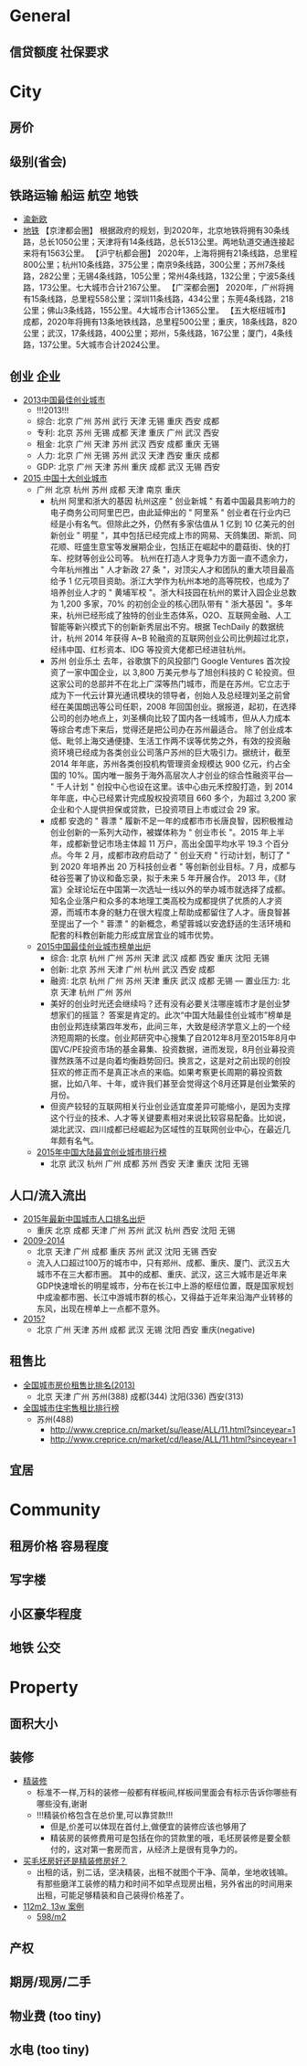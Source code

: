 # General

## 信贷额度 社保要求

# City

## 房价
## 级别(省会)
## 铁路运输 船运 航空 地铁

 - [渝新欧](http://baike.baidu.com/link?url=CypF7kqh2KBywTXgwYIavwDbbPPvcfk53D4RyxHA4BSvtv17hfTqj4D4Hj_9Ks-dYBmqm22GZoMdH8JFlxjfx_)
 - [地铁](http://www.bxqw.com/userlist/hbpd/newshow-37771.html)
   【京津都会圈】 
    根据政府的规划，到2020年，北京地铁将拥有30条线路，总长1050公里；天津将有14条线路，总长513公里。两地轨道交通连接起来将有1563公里。 
   【沪宁杭都会圈】 
    2020年，上海将拥有21条线路，总里程800公里；杭州10条线路，375公里；南京9条线路，300公里；苏州7条线路，282公里；无锡4条线路，105公里；常州4条线路，132公里；宁波5条线路，173公里。七大城市合计2167公里。 
   【广深都会圈】 
   2020年，广州将拥有15条线路，总里程558公里；深圳11条线路，434公里；东莞4条线路，218公里；佛山3条线路，155公里。4大城市合计1365公里。 
   【五大枢纽城市】 
   成都，2020年将拥有13条地铁线路，总里程500公里；重庆，18条线路，820公里；武汉，17条线路，400公里；郑州，5条线路，167公里；厦门，4条线路，137公里。5大城市合计2024公里。
  
 
## 创业 企业

 - [2013中国最佳创业城市](http://magazine.cyzone.cn/articles/201310/3099.html)
    - !!!2013!!!
    - 综合: 北京 广州 苏州 武行 天津 无锡 重庆 西安 成都
    - 专利: 北京 苏州 无锡 成都 天津 重庆 广州 武汉 西安
    - 租金: 北京 广州 天津 苏州 武汉 西安 成都 重庆 无锡
    - 人力: 北京 广州 无锡 苏州 武汉 天津 西安 重庆 成都
    - GDP: 北京 广州 天津 苏州 重庆 成都 武汉 无锡 西安
 - [2015 中国十大创业城市](http://app.myzaker.com/news/article.php?pk=55dfbc709490cb214400004e)
    -  广州 北京 杭州 苏州 成都 天津 南京 重庆
        - 杭州 阿里和浙大的基因 
        杭州这座 " 创业新城 " 有着中国最具影响力的电子商务公司阿里巴巴，由此延伸出的 " 阿里系 " 创业者在行业内已经是小有名气。但除此之外，仍然有多家估值从 1 亿到 10 亿美元的创新创业 " 明星 "，其中包括已经完成上市的网易、天鸽集团、斯凯、同花顺、旺盛生意宝等发展期企业，包括正在崛起中的蘑菇街、快的打车、挖财等创业公司等。
        杭州在打造人才竞争力方面一直不遗余力，今年杭州推出 " 人才新政 27 条 "，对顶尖人才和团队的重大项目最高给予 1 亿元项目资助。浙江大学作为杭州本地的高等院校，也成为了培养创业人才的 " 黄埔军校 "。浙大科技园在杭州的累计入园企业总数为 1,200 多家，70% 的初创企业的核心团队带有 " 浙大基因 "。多年来，杭州已经形成了独特的创业生态体系，O2O、互联网金融、人工智能等新兴模式下的创新新秀层出不穷。根据 TechDaily 的数据统计，杭州 2014 年获得 A~B 轮融资的互联网创业公司比例超过北京，经纬中国、红杉资本、IDG 等投资大佬都已经进驻杭州。
        - 苏州 创业乐土
        去年，谷歌旗下的风投部门 Google Ventures 首次投资了一家中国企业，以 3,800 万美元参与了旭创科技的 C 轮投资。但这家公司的总部并不在北上广深等热门城市，而是在苏州。它立志于成为下一代云计算光通讯模块的领导者，创始人及总经理刘圣之前曾经在美国朗迅等公司任职，2008 年回国创业。据报道，起初，在选择公司的创办地点上，刘圣横向比较了国内各一线城市，但从人力成本等综合考虑下来后，觉得还是把公司办在苏州最适合。
        除了创业成本低、毗邻上海交通便捷、生活工作两不误等优势之外，有效的投资融资环境已经成为各类创业公司落户苏州的巨大吸引力。据统计，截至 2014 年年底，苏州各类创投机构管理资金规模达 900 亿元，约占全国的 10%。国内唯一服务于海外高层次人才创业的综合性融资平台— " 千人计划 " 创投中心也设在这里。该中心由元禾控股打造，到 2014 年年底，中心已经累计完成股权投资项目 660 多个，为超过 3,200 家企业和个人提供担保或贷款，已投资项目上市或过会 29 家。
        - 成都 安逸的 " 蓉漂 "
        履新不足一年的成都市市长唐良智，因积极推动创业创新的一系列大动作，被媒体称为 " 创业市长 "。2015 年上半年，成都新登记市场主体超 11 万户，高出全国平均水平 19.3 个百分点。今年 2 月，成都市政府启动了 " 创业天府 " 行动计划，制订了 " 到 2020 年培养出 20 万科技创业者 " 等创新创业目标。7 月，成都与硅谷签署了协议和备忘录，拟于未来 5 年开展合作。
        2013 年，《财富》全球论坛在中国第一次选址一线以外的举办城市就选择了成都。知名企业落户和众多的本地理工类高校为成都提供了优质的人才资源，而城市本身的魅力在很大程度上帮助成都留住了人才。唐良智甚至提出了一个 " 蓉漂 " 的新概念，希望蓉城以安逸舒适的生活环境和配套的科教创新能力形成宜居宜业的城市优势。
    - [2015中国最佳创业城市榜单出炉](http://finance.eastmoney.com/news/1682,20151103561710787.html)
        - 综合: 北京 杭州 广州 苏州 天津 武汉 成都 西安 重庆 沈阳 无锡
        - 创新: 北京 苏州 天津 广州 杭州 武汉 西安 成都
        - 融资: 北京 杭州 广州 苏州 天津 重庆 武汉 成都 无锡
        — 置业压力: 北京 天津 杭州 广州 苏州
        - 美好的创业时光还会继续吗？还有没有必要关注哪座城市才是创业梦想家们的摇篮？
        答案是肯定的。此次“中国大陆最佳创业城市”榜单是由创业邦连续第四年发布，此间三年，大致是经济学意义上的一个经济短周期的长度。创业邦研究中心搜集了自2012年8月至2015年8月中国VC/PE投资市场的基金募集、投资数据，进而发现，8月创业募投资骤然跌落不过是向着均衡趋势回归。换言之，这是对之前出现的创投狂欢的修正而不是真正冰点的来临。如果考察更长周期的募投资数据，比如八年、十年，或许我们甚至会觉得这个8月还算是创业繁荣的月份。
        - 但资产较轻的互联网相关行业创业适宜度差异可能缩小，是因为支撑这个行业的技术、人才等关键要素相对来说比较容易配备。比如说，湖北武汉、四川成都已经崛起为区域性的互联网创业中心，在最近几年颇有名气。
    - [2015年中国大陆最宜创业城市排行榜](http://www.askci.com/news/data/2015/12/19/16939xcyl.shtml)
        - 北京 武汉 杭州 广州 成都 苏州 西安 天津 重庆 沈阳 无锡
 
## 人口/流入流出

 - [2015年最新中国城市人口排名出炉](http://www.askci.com/news/finance/2015/02/26/201258lzsx.shtml)
    - 重庆 北京 成都 天津 广州 苏州 武汉 杭州 西安 沈阳 无锡
 - [2009-2014](http://www.bxqw.com/userlist/hbpd/newshow-37771.html)
    - 北京 天津 广州 成都 重庆 苏州 武汉 沈阳 无锡 西安
    - 流入人口超过100万的城市中，只有郑州、成都、重庆、厦门、武汉五大城市不在三大都市圈。 
      其中的成都、重庆、武汉，这三大城市是近年来GDP快速增长的明星城市，分布在长江中上游的枢纽位置，既是国家规划中成渝都市圈、长江中游城市群的核心，又得益于近年来沿海产业转移的东风，出现在榜单上一点都不意外。
 - [2015?](http://tieba.baidu.com/p/3578658885)
    - 北京 广州 天津 苏州 成都 武汉 无锡 沈阳 西安 重庆(negative)
## 租售比
 
 - [全国城市房价租售比排名(2013)](http://tieba.baidu.com/p/2459485321)
    - 北京 天津 广州 苏州(388) 成都(344) 沈阳(336) 西安(313)
 - [全国城市住宅售租比排行榜](http://www.creprice.cn/rank/citystaticpayback.html)
    - 苏州(488) 
        - http://www.creprice.cn/market/su/lease/ALL/11.html?sinceyear=1
        - http://www.creprice.cn/market/cd/lease/ALL/11.html?sinceyear=1
        
## 宜居

# Community

## 租房价格 容易程度
## 写字楼
## 小区豪华程度
## 地铁 公交

# Property

## 面积大小
## 装修

 - [精装修](http://baike.baidu.com/link?url=CCwbjj5O-jbI3tcs-4LWL0yfdnowUFI-263ga-0YcvTuU2oV8lzZLD3lzBiLXRsLv1WQatVwYtWKR7GPFdjklq)
    - 标准不一样,万科的装修一般都有样板间,样板间里面会有标示告诉你哪些有哪些没有,谢谢
    - !!!精装价格包含在总价里,可以靠贷款!!!
        - 但是,价差可以体现在首付上,做便宜的装修应该也够用了
       - 精装房的装修费用可是包括在你的贷款里的哦，毛坯房装修是要全额付的，这对第一套房而言，从经济上是很有竞争力的。
 - [买毛坯房好还是精装修房好？](http://www.zhihu.com/question/23523243)
    - 出租的话，别二话，坚决精装，出租不就图个干净、简单，坐地收钱嘛。有那些磨洋工装修的精力和时间不如早点现房出租，另外省出的时间用来出租，可能足够精装和自己装得价格差了。
 - [112m2, 13w 案例](http://www.ourun.cc/a/zhuangxiuanli/jingdiananli/20160317/2256.html)
    - [598/m2](http://www.ourun.cc/a/zhuangxiufangshi/598taocan/)
## 产权
## 期房/现房/二手
## 物业费 (too tiny)
## 水电 (too tiny)
